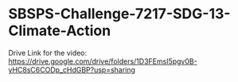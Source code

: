 # SBSPS-Challenge-7217-SDG-13-Climate-Action
Drive Link for the video: https://drive.google.com/drive/folders/1D3FEmsI5pgv0B-yHC8sC6CODp_cHdGBP?usp=sharing
